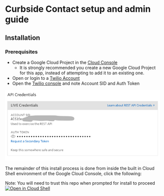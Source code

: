 # Curbside Contact setup and admin guide


## Installation

### Prerequisites

- Create a Google Cloud Project in the [Cloud Console](https://console.cloud.google.com/)
  - It is strongly recommended you create a new Google Cloud Project for this app, instead of attempting to add it to an existing one.
- Open or login to a [Twilio Account](https://www.twilio.com/)
- Open the [Twilio console](https://www.twilio.com/console/project/settings) and note Account SID and Auth Token

![twilioauth](images/twilio-credentials.png "img")

The remainder of this install process is done from inside the built in Cloud Shell environment of the Google Cloud Console, click the following:

Note: You will need to trust this repo when prompted for install to proceed
[![Open in Cloud Shell](https://gstatic.com/cloudssh/images/open-btn.svg)](https://ssh.cloud.google.com/cloudshell/editor?cloudshell_git_repo=https%3A%2F%2Fgithub.com%2Fptone%2Fcurbside&cloudshell_print=docs%2Fcloudshell.txt&cloudshell_open_in_editor=docs/install-cloudshell.md&cloudshell_workspace=.)
